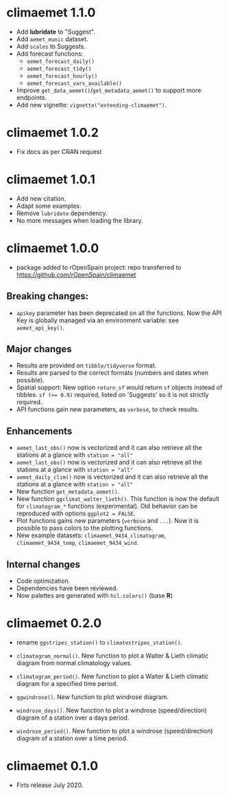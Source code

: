 # climaemet 1.1.0

-   Add **lubridate** to "Suggest".
-   Add `aemet_munic` dataset.
-   Add `scales` to Suggests.
-   Add forecast functions:
    -   `aemet_forecast_daily()`
    -   `aemet_forecast_tidy()`
    -   `aemet_forecast_hourly()`
    -   `aemet_forecast_vars_available()`
-   Improve `get_data_aemet()`/`get_metadata_aemet()` to support more endpoints.
-   Add new vignette: `vignette("extending-climaemet")`.

# climaemet 1.0.2

-   Fix docs as per CRAN request

# climaemet 1.0.1

-   Add new citation.
-   Adapt some examples.
-   Remove `lubridate` dependency.
-   No more messages when loading the library.

# climaemet 1.0.0

-   package added to rOpenSpain project: repo transferred to
    <https://github.com/rOpenSpain/climaemet>

## Breaking changes:

-   `apikey` parameter has been deprecated on all the functions. Now the API Key
    is globally managed via an environment variable: see `aemet_api_key()`.

## Major changes

-   Results are provided on `tibble/tidyverse` format.
-   Results are parsed to the correct formats (numbers and dates when possible).
-   Spatial support: New option `return_sf` would return `sf` objects instead of
    tibbles. `sf (>= 0.9)` required, listed on 'Suggests' so it is not strictly
    required.
-   API functions gain new parameters, as `verbose`, to check results.

## Enhancements

-   `aemet_last_obs()` now is vectorized and it can also retrieve all the
    stations at a glance with `station = "all"`
-   `aemet_last_obs()` now is vectorized and it can also retrieve all the
    stations at a glance with `station = "all"`
-   `aemet_daily_clim()` now is vectorized and it can also retrieve all the
    stations at a glance with `station = "all"`
-   New function `get_metadata_aemet()`.
-   New function `ggclimat_walter_lieth()`. This function is now the default for
    `climatogram_*` functions (experimental). Old behavior can be reproduced
    with options `ggplot2 = FALSE`.
-   Plot functions gains new parameters (`verbose` and `...`). Now it is
    possible to pass colors to the plotting functions.
-   New example datasets: `climaemet_9434_climatogram`, `climaemet_9434_temp`,
    `climaemet_9434_wind`.

## Internal changes

-   Code optimization.
-   Dependencies have been reviewed.
-   Now palettes are generated with `hcl.colors()` (base **R**)

# climaemet 0.2.0

-   rename `ggstripes_station()` to `climatestripes_station()`.

-   `climatogram_normal()`. New function to plot a Walter & Lieth climatic
    diagram from normal climatology values.

-   `climatogram_period()`. New function to plot a Walter & Lieth climatic
    diagram for a specified time period.

-   `ggwindrose()`. New function to plot windrose diagram.

-   `windrose_days()`. New function to plot a windrose (speed/direction) diagram
    of a station over a days period.

-   `windrose_period()`. New function to plot a windrose (speed/direction)
    diagram of a station over a time period.

# climaemet 0.1.0

-   Firts release July 2020.

